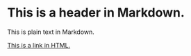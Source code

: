 # This is a header in Markdown.

This is plain text in Markdown.

<a href="http://www.niemanlab.org/">This is a link in HTML.</a>